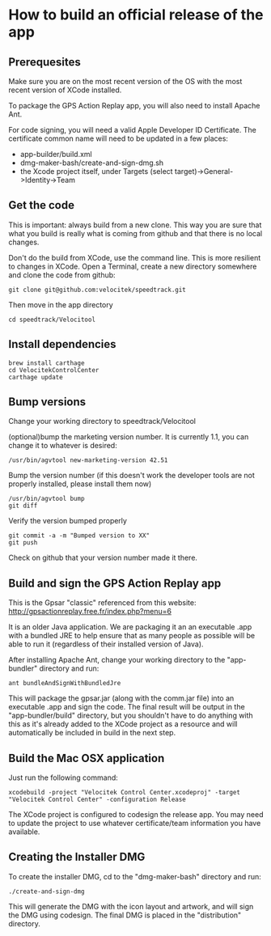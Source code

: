 How to build an official release of the app
===========================================

Prerequesites
-------------

Make sure you are on the most recent version of the OS with the most recent version of XCode installed.

To package the GPS Action Replay app, you will also need to install Apache Ant.

For code signing, you will need a valid Apple Developer ID Certificate. The certificate common name will need to be
updated in a few places:
* app-builder/build.xml
* dmg-maker-bash/create-and-sign-dmg.sh
* the Xcode project itself, under Targets (select target)->General->Identity->Team

Get the code
------------

This is important: always build from a new clone. This way you are sure that what you build is really what is coming from github and that there is no local changes.

Don't do the build from XCode, use the command line. This is more resilient to changes in XCode. Open a Terminal, create a new directory somewhere and clone the code from github:

    git clone git@github.com:velocitek/speedtrack.git

Then move in the app directory

    cd speedtrack/Velocitool


Install dependencies
------------------------

    brew install carthage
    cd VelocitekControlCenter
    carthage update


Bump versions
-------------

Change your working directory to speedtrack/Velocitool

(optional)bump the marketing version number. It is currently 1.1, you can change it to whatever is desired:

    /usr/bin/agvtool new-marketing-version 42.51

Bump the version number (if this doesn't work the developer tools are not properly installed, please install them now)

    /usr/bin/agvtool bump
    git diff

Verify the version bumped properly

    git commit -a -m "Bumped version to XX"
    git push

Check on github that your version number made it there.

Build and sign the GPS Action Replay app
----------------------------------------

This is the Gpsar "classic" referenced from this website: http://gpsactionreplay.free.fr/index.php?menu=6

It is an older Java application. We are packaging it an an executable .app with a bundled JRE
to help ensure that as many people as possible will be able to run it (regardless of their installed version of Java).

After installing Apache Ant, change your working directory to the "app-bundler" directory and run:

    ant bundleAndSignWithBundledJre

This will package the gpsar.jar (along with the comm.jar file) into an executable .app and sign the code. The final result will be output in the "app-bundler/build" directory, but you shouldn't have to
do anything with this as it's already added to the XCode project as a resource and will automatically be
included in build in the next step.

Build the Mac OSX application
-----------------------------

Just run the following command:

    xcodebuild -project "Velocitek Control Center.xcodeproj" -target "Velocitek Control Center" -configuration Release

The XCode project is configured to codesign the release app. You may need to update the project to use whatever certificate/team information you have available.

Creating the Installer DMG
--------------------------

To create the installer DMG, cd to the "dmg-maker-bash" directory and run:

    ./create-and-sign-dmg

This will generate the DMG with the icon layout and artwork, and will sign the DMG using codesign. The final DMG is placed in the "distribution" directory.
